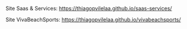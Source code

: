 Site Saas & Services: https://thiagopvilelaa.github.io/saas-services/

Site VivaBeachSports: https://thiagopvilelaa.github.io/vivabeachsports/
